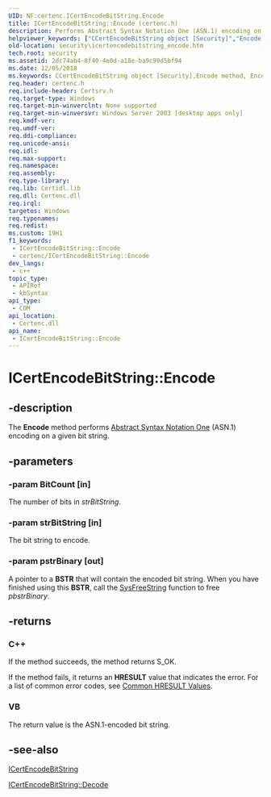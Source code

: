 ```yaml
---
UID: NF:certenc.ICertEncodeBitString.Encode
title: ICertEncodeBitString::Encode (certenc.h)
description: Performs Abstract Syntax Notation One (ASN.1) encoding on a given bit string.
helpviewer_keywords: ["CCertEncodeBitString object [Security]","Encode method","Encode","Encode method [Security]","Encode method [Security]","CCertEncodeBitString object","Encode method [Security]","ICertEncodeBitString interface","ICertEncodeBitString interface [Security]","Encode method","ICertEncodeBitString.Encode","ICertEncodeBitString::Encode","_certsrv_icertencodebitstring_encode","certenc/ICertEncodeBitString::Encode","security.icertencodebitstring_encode"]
old-location: security\icertencodebitstring_encode.htm
tech.root: security
ms.assetid: 2dc74ab4-8f40-4e0d-a18e-ba9c99d5bf94
ms.date: 12/05/2018
ms.keywords: CCertEncodeBitString object [Security],Encode method, Encode, Encode method [Security], Encode method [Security],CCertEncodeBitString object, Encode method [Security],ICertEncodeBitString interface, ICertEncodeBitString interface [Security],Encode method, ICertEncodeBitString.Encode, ICertEncodeBitString::Encode, _certsrv_icertencodebitstring_encode, certenc/ICertEncodeBitString::Encode, security.icertencodebitstring_encode
req.header: certenc.h
req.include-header: Certsrv.h
req.target-type: Windows
req.target-min-winverclnt: None supported
req.target-min-winversvr: Windows Server 2003 [desktop apps only]
req.kmdf-ver: 
req.umdf-ver: 
req.ddi-compliance: 
req.unicode-ansi: 
req.idl: 
req.max-support: 
req.namespace: 
req.assembly: 
req.type-library: 
req.lib: Certidl.lib
req.dll: Certenc.dll
req.irql: 
targetos: Windows
req.typenames: 
req.redist: 
ms.custom: 19H1
f1_keywords:
 - ICertEncodeBitString::Encode
 - certenc/ICertEncodeBitString::Encode
dev_langs:
 - c++
topic_type:
 - APIRef
 - kbSyntax
api_type:
 - COM
api_location:
 - Certenc.dll
api_name:
 - ICertEncodeBitString::Encode
---
```


# ICertEncodeBitString::Encode


## -description

The <b>Encode</b> method performs <a href="/windows/desktop/SecGloss/a-gly">Abstract Syntax Notation One</a> (ASN.1) encoding on a given bit string.

## -parameters

### -param BitCount [in]

The number of bits in <i>strBitString</i>.

### -param strBitString [in]

The bit string to encode.

### -param pstrBinary [out]

A pointer to a <b>BSTR</b> that will contain the encoded bit string. When you have finished using this <b>BSTR</b>, call the <a href="/previous-versions/windows/desktop/api/oleauto/nf-oleauto-sysfreestring">SysFreeString</a> function to free <i>pbstrBinary</i>.

## -returns

<h3>C++</h3>
 If the method succeeds, the method returns S_OK.

If the method fails, it returns an <b>HRESULT</b> value that indicates the error. For a list of common error codes, see <a href="/windows/desktop/SecCrypto/common-hresult-values">Common HRESULT Values</a>.

<h3>VB</h3>
 The return value is the ASN.1-encoded bit string.

## -see-also

<a href="/windows/desktop/api/certenc/nn-certenc-icertencodebitstring">ICertEncodeBitString</a>



<a href="/windows/desktop/api/certenc/nf-certenc-icertencodebitstring-decode">ICertEncodeBitString::Decode</a>

